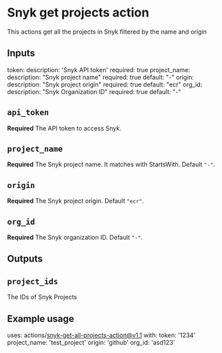# Snyk get projects action

This actions get all the projects in Snyk filtered by the name and origin

## Inputs

  token:
    description: 'Snyk API token'
    required: true
  project_name:
    description: "Snyk project name"
    required: true
    default: "-"
  origin:
    description: "Snyk project origin"
    required: true
    default: "ecr"
  org_id:
    description: "Snyk Organization ID"
    required: true
    default: "-"

## `api_token`

**Required** The API token to access Snyk.

## `project_name`

**Required** The Snyk project name. It matches with StartsWith. Default `"-"`.

## `origin`

**Required** The Snyk project origin. Default `"ecr"`.

## `org_id`

**Required** The Snyk organization ID. Default `"-"`.

## Outputs

## `project_ids`

The IDs of Snyk Projects

## Example usage

uses: actions/snyk-get-all-projects-action@v1.1
with:
  token: '1234'
  project_name: 'test_project'
  origin: 'github'
  org_id: 'asd123'